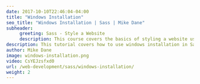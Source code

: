 ```yaml
---
date: 2017-10-10T22:46:04-04:00
title: "Windows Installation"
seo_title: "Windows Installation | Sass | Mike Dane"
subheader:
     greeting: Sass - Style a Website
     description: This course covers the basics of styling a website using Sass. Work your way through the videos/articles and I'll teach you everything you need to know to style a basic website!
description: This tutorial covers how to use windows installation in Sass.
author: Mike Dane
image: windows-installation.png
video: CsYEJzsfxd0
url: /web-development/sass/windows-installation/
weight: 2
---
```

